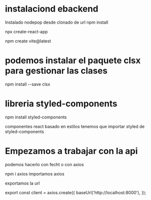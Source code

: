 # instalaciond ebackend

Instalado nodepop desde clonado de url
npm install



npx create-react-app

npm create vite@latest

# podemos instalar el paquete clsx para gestionar las clases

npm install --save clsx

# libreria styled-components

npm install styled-components

componentes react basado en estilos tenemos que importar styled de styled-components

# Empezamos a trabajar con la api

podemos hacerlo con fecht o con axios

npm i axios 
importamos axios

 exportamos la url

export const client = axios.create({
    baseUrl('http://localhost:8000'),
});